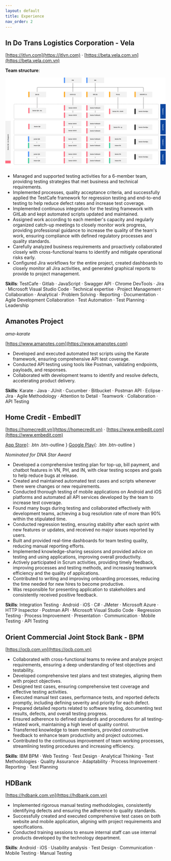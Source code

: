 ```yaml
---
layout: default
title: Experience
nav_order: 2
---
```


## In Do Trans Logistics Corporation - Vela

[https://itlvn.com](https://itlvn.com) · [https://beta.vela.com.vn](https://beta.vela.com.vn)

**Team structure**:

![](/assets/images/vela-org.png)

- Managed and supported testing activities for a 6-member team, providing testing strategies that met business and technical requirements.
- Implemented processes, quality acceptance criteria, and successfully applied the TestCafe framework for regression testing and end-to-end testing to help reduce defect rates and increase test coverage.
- Implemented continuous integration for the testing framework with GitLab and kept automated scripts updated and maintained.
- Assigned work according to each member's capacity and regularly organized catch-up meetings to closely monitor work progress, providing professional guidance to increase the quality of the team's work, ensuring compliance with defined regulatory processes and quality standards.
- Carefully analyzed business requirements and proactively collaborated closely with cross-functional teams to identify and mitigate operational risks early.
- Configured Jira workflows for the entire project, created dashboards to closely monitor all Jira activities, and generated graphical reports to provide to project management.

**Skills**: TestCafe · Gitlab · JavaScript · Swagger API · Chrome DevTools · Jira · Microsoft Visual Studio Code · Technical expertise · Project Management · Collaboration · Analytical · Problem Solving · Reporting · Documentation · Agile Development Collaboration · Test Automation · Test Planning · Leadership

## Amanotes Project

*ama-karate*

[https://www.amanotes.com](https://www.amanotes.com)

- Developed and executed automated test scripts using the Karate framework, ensuring comprehensive API test coverage.
- Conducted API testing using tools like Postman, validating endpoints, payloads, and responses.
- Collaborated with development teams to identify and resolve defects, accelerating product delivery.

**Skills**: Karate · Java · JUnit · Cucumber · Bitbucket · Postman API · Eclipse · Jira · Agile Methodology · Attention to Detail · Teamwork · Collaboration · API Testing

## Home Credit - EmbedIT

[https://homecredit.vn](https://homecredit.vn) · [https://www.embedit.com](https://www.embedit.com)

[App Store](https://apps.apple.com/vn/app/home-credit-t%C3%A0i-ch%C3%ADnh-s%E1%BB%91/id1553761073){: .btn .btn-outline }
[Google Play](https://play.google.com/store/apps/details?id=vn.homecredit.capp&hl=en_US){: .btn .btn-outline }

*Nominated for DNA Star Award*

- Developed a comprehensive testing plan for top-up, bill payment, and chatbot features in VN, PH, and IN, with clear testing scopes and goals to help reduce bugs at release.
- Created and maintained automated test cases and scripts whenever there were changes or new requirements.
- Conducted thorough testing of mobile applications on Android and iOS platforms and automated all API services developed by the team to increase test coverage.
- Found many bugs during testing and collaborated effectively with development teams, achieving a bug resolution rate of more than 90% within the stipulated time.
- Conducted regression testing, ensuring stability after each sprint with new features or updates, and received no major issues reported by users.
- Built and provided real-time dashboards for team testing quality, reducing manual reporting efforts.
- Implemented knowledge-sharing sessions and provided advice on testing and using applications, improving overall productivity.
- Actively participated in Scrum activities, providing timely feedback, improving processes and testing methods, and increasing teamwork efficiency and the quality of applications.
- Contributed to writing and improving onboarding processes, reducing the time needed for new hires to become productive.
- Was responsible for presenting application to stakeholders and consistently received positive feedback.

**Skills**: Integration Testing · Android · iOS · C# · JMeter · Microsoft Azure · HTTP Inspector · Postman API · Microsoft Visual Studio Code · Regression Testing · Process Improvement · Presentation · Communication · Mobile Testing · API Testing

## Orient Commercial Joint Stock Bank - BPM

[https://ocb.com.vn](https://ocb.com.vn)

- Collaborated with cross-functional teams to review and analyze project requirements, ensuring a deep understanding of test objectives and testability.
- Developed comprehensive test plans and test strategies, aligning them with project objectives.
- Designed test cases, ensuring comprehensive test coverage and effective testing activities.
- Executed manual test cases, performance tests, and reported defects promptly, including defining severity and priority for each defect.
- Prepared detailed reports related to software testing, documenting test results, defects, and overall testing progress.
- Ensured adherence to defined standards and procedures for all testing-related work, maintaining a high level of quality control.
- Transferred knowledge to team members, provided constructive feedback to enhance team productivity and project outcomes.
- Contributed to the continuous improvement of team working processes, streamlining testing procedures and increasing efficiency.

**Skills**: IBM BPM · Web Testing · Test Design · Analytical Thinking · Test Methodologies · Quality Assurance · Adaptability · Process Improvement · Reporting · Test Planning

## HDBank

[https://hdbank.com.vn](https://hdbank.com.vn)

- Implemented rigorous manual testing methodologies, consistently identifying defects and ensuring the adherence to quality standards.
- Successfully created and executed comprehensive test cases on both website and mobile application, aligning with project requirements and specifications.
- Conducted training sessions to ensure internal staff can use internal products developed by the technology department.

**Skills**: Android · iOS · Usability analysis · Test Design · Communication · Mobile Testing · Manual Testing
